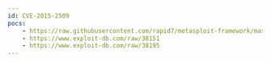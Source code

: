 ```yaml
---
id: CVE-2015-2509
pocs:
    - https://raw.githubusercontent.com/rapid7/metasploit-framework/master/modules/exploits/windows/fileformat/ms15_100_mcl_exe.rb
    - https://www.exploit-db.com/raw/38151
    - https://www.exploit-db.com/raw/38195
---
```

